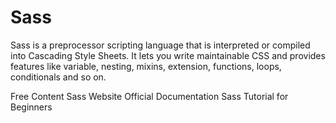 # Sass

Sass is a preprocessor scripting language that is interpreted or compiled into Cascading Style Sheets. It lets you write maintainable CSS and provides features like variable, nesting, mixins, extension, functions, loops, conditionals and so on.

<ResourceGroupTitle>Free Content</ResourceGroupTitle>
<BadgeLink colorScheme='blue' badgeText='Official Website' href='https://sass-lang.com/'>Sass Website</BadgeLink>
<BadgeLink colorScheme='blue' badgeText='Documentation' href='https://sass-lang.com/documentation'>Official Documentation</BadgeLink>
<BadgeLink badgeText='Watch' href='https://www.youtube.com/watch?v=_a5j7KoflTs'> Sass Tutorial for Beginners</BadgeLink>
